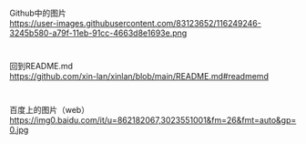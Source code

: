 #
Github中的图片<br>
https://user-images.githubusercontent.com/83123652/116249246-3245b580-a79f-11eb-91cc-4663d8e1693e.png<br>
#
回到README.md<br>
https://github.com/xin-lan/xinlan/blob/main/README.md#readmemd<br>
#
百度上的图片（web）
https://img0.baidu.com/it/u=862182067,3023551001&fm=26&fmt=auto&gp=0.jpg
